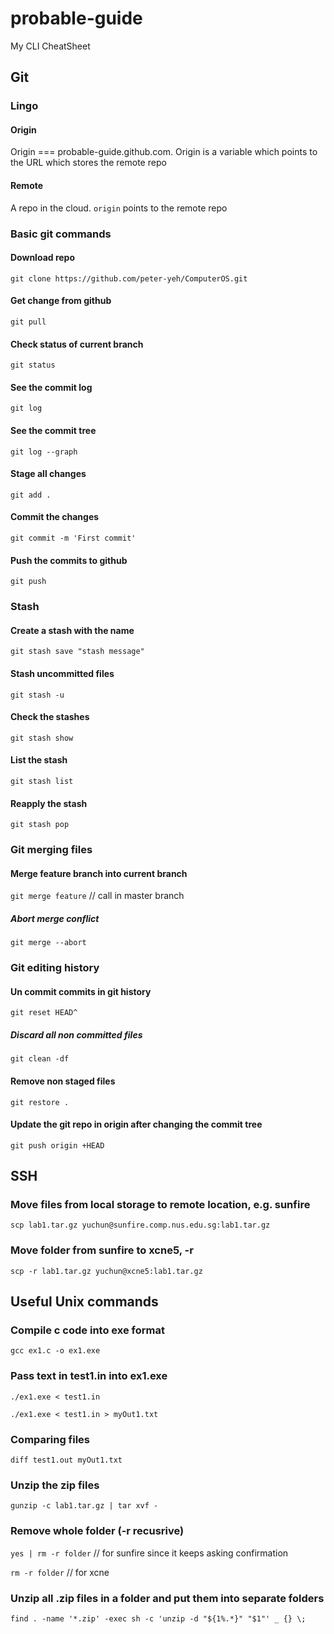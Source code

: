 # probable-guide
My CLI CheatSheet

## Git

### Lingo
#### Origin
Origin === probable-guide.github.com. Origin is a variable which points to the URL which stores the remote repo

#### Remote
A repo in the cloud. `origin` points to the remote repo

### Basic git commands
#### Download repo
`git clone https://github.com/peter-yeh/ComputerOS.git`

#### Get change from github
`git pull`

#### Check status of current branch
`git status`

#### See the commit log
`git log`

#### See the commit tree
`git log --graph`

#### Stage all changes
`git add .`

#### Commit the changes
`git commit -m 'First commit'` 

#### Push the commits to github
`git push`


### Stash
#### Create a stash with the name
`git stash save "stash message"`

#### Stash uncommitted files
`git stash -u`

#### Check the stashes
`git stash show`

#### List the stash
`git stash list`

#### Reapply the stash
`git stash pop`

### Git merging files
#### Merge feature branch into current branch
`git merge feature` // call in master branch

##### Abort merge conflict
`git merge --abort`

### Git editing history
#### Un commit commits in git history
`git reset HEAD^`

##### Discard all non committed files
`git clean -df`

#### Remove non staged files
`git restore .`

#### Update the git repo in origin after changing the commit tree
`git push origin +HEAD`

## SSH
### Move **files** from local storage to remote location, e.g. sunfire
`scp lab1.tar.gz yuchun@sunfire.comp.nus.edu.sg:lab1.tar.gz`

### Move **folder** from sunfire to xcne5, -r
`scp -r lab1.tar.gz yuchun@xcne5:lab1.tar.gz`


## Useful Unix commands
### Compile c code into exe format
`gcc ex1.c -o ex1.exe`

### Pass text in test1.in into ex1.exe
`./ex1.exe < test1.in`

`./ex1.exe < test1.in > myOut1.txt`

### Comparing files
`diff test1.out myOut1.txt`

### Unzip the zip files
`gunzip -c lab1.tar.gz | tar xvf -`

### Remove whole folder (-r recusrive)
`yes | rm -r folder` // for sunfire since it keeps asking confirmation

`rm -r folder` // for xcne

### Unzip all .zip files in a folder and put them into separate folders
`find . -name '*.zip' -exec sh -c 'unzip -d "${1%.*}" "$1"' _ {} \;`

